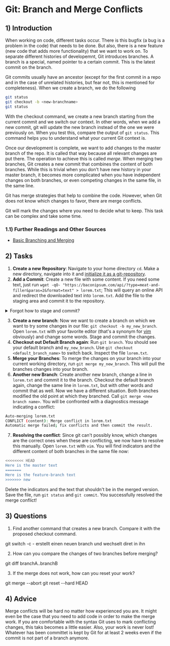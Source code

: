 <!---
{
  "depends_on": [],
  "author": ["Tabea Röthemeyer","Stephan Bökelmann],
  "first_used": "2025-04-12",
  "keywords": ["git", "branch", "merge"]
}
--->

# Git: Branch and Merge Conflicts

## 1) Introduction
When working on code, different tasks occur. There is this bugfix (a bug is a problem in the code) that needs to be done. But also, there is a new feature (new code that adds more functionality) that we want to work on. To separate different histories of developemnt, Git introduces branches. A branch is a special, named pointer to a certain commit. This is the latest commit on the branch. 

Git commits usually have an ancestor (except for the first commit in a repo and in the case of unrelated histories, but fear not, this is mentioned for completeness). When we create a branch, we do the following

```sh
git status
git checkout -b <new-branchname>
git status
```

With the checkout command, we create a new branch starting from the current commit and we switch our context. In other words, when we add a new commit, git will update the new branch instead of the one we were previously on. When you test this, compare the output of `git status`. This command helps you to understand what your current Git context is.

Once our development is complete, we want to add changes to the master branch of the repo. It is called that way because all relevant changes are put there. The operation to achieve this is called *merge*. When merging two branches, Git creates a new commit that combines the content of both branches. While this is trivial when you don't have new history in your master branch, it becomes more complicated when you have independent changes on both branches, or even competing changes in the same file, in the same line. 

Git has merge strategies that help to combine the code. However, when Git does not know which changes to favor, there are merge conflicts.

Git will mark the changes where you need to decide what to keep. This task can be complex and take some time.

### 1.1) Further Readings and Other Sources
- [Basic Branching and Merging](https://git-scm.com/book/en/v2/Git-Branching-Basic-Branching-and-Merging)

## 2) Tasks
1. **Create a new Repository**: Navigate to your home directory `cd`. Make a new directory, navigate into it and [initialize it as a git-repository](https://github.com/STEMgraph/474307f2-a30c-4639-9379-298bf1a4c00b). 
2. **Add a Commit**: Create a new file with some content. If you need some text, just run `wget -qO- "https://baconipsum.com/api/?type=meat-and-filler&paras=2&format=text" > lorem.txt`; This will query an online API and redirect the downloaded text into `lorem.txt`. Add the file to the staging area and commit it to the repository. 

<details>
    <summary>Forgot how to stage and commit?</summary>
    This is not a problem and you will get used to it:
    ```sh
    git add lorem.txt
    git commit -m "Add new lorem ipsum text"
    ```
</details>

3. **Create a new branch**: Now we want to create a branch on which we want to try some changes in our file: `git checkout -b my_new_branch`. Open `lorem.txt` with your favorite editor (that's a synonym for [vim](https://github.com/STEMgraph/2c7334b3-b07d-48d6-a562-79072d8e166e) obviously) and change some words. Stage and commit the changes. 
4. **Checkout out Default Branch again**: Run `git branch`. You should see your default branch and `my_new_branch`. Use `git checkout <default_branch_name>` to switch back. Inspect the file `lorem.txt`. 
5. **Merge your Branches**: To merge the changes on your branch into your current working directory, run `git merge my_new_branch`. This will pull the branches changes into your branch.
6. **Another new Branch**: Create another new branch, change a line in `lorem.txt` and commit it to the branch. Checkout the default branch again, change the same line in `lorem.txt`, but with other words and commit that as well. Now we have a different situation. Both branches modified the old point at which they branched. Call `git merge <new branch name>`. You will be confronted with a diagnostics message indicating a conflict:
```sh
Auto-merging lorem.txt
CONFLICT (content): Merge conflict in lorem.txt
Automatic merge failed; fix conflicts and then commit the result.
```
7. **Resolving the conflict**: Since git can't possibly know, which changes are the correct ones when these are conflicting, we now have to resolve this manually. Open `lorem.txt` with `vim`. You will find indicators and the different content of both branches in the same file now:
```sh
<<<<<<<< HEAD
Here is the master text
=======
Here is the feature-branch text
>>>>>>> new
```
Delete the indicators and the text that shouldn't be in the merged version. Save the file, run `git status` and `git commit`. You successfully resolved the merge conflict!


## 3) Questions
1. Find another command that creates a new branch. Compare it with the proposed checkout command.

git switch -c <branch-name> - erstellt einen neuen branch und wechselt diret in ihn

2. How can you compare the changes of two branches before merging?

git diff branchA..branchB

3. If the merge does not work, how can you reset your work?

git merge --abort
git reset --hard HEAD

## 4) Advice
Merge conflicts will be hard no matter how experienced you are. It might even be the case that you need to add code in order to make the merge work. If you are comfortable with the syntax Git uses to mark conflicting changes, this taks becomes a little easier. Also, your work is never lost! Whatever has been committet is kept by Git for at least 2 weeks even if the commit is not part of a branch anymore.

